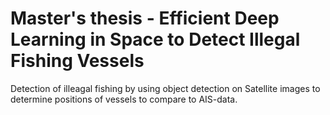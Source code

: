 # Master's thesis - Efficient Deep Learning in Space to Detect Illegal Fishing Vessels

Detection of illeagal fishing by using object detection on Satellite images to determine positions of vessels to compare to AIS-data.

